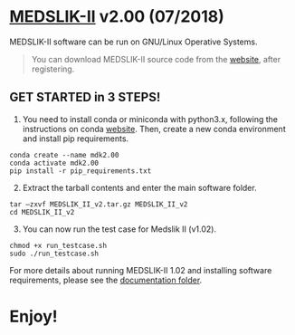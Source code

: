 # [MEDSLIK-II](http://www.medslik-ii.org/index.html) v2.00 (07/2018)

MEDSLIK-II software can be run on GNU/Linux Operative Systems.
> You can download MEDSLIK-II source code from the [website](http://www.medslik-ii.org/users/login.php), after registering.

## GET STARTED in 3 STEPS!
1. You need to install conda or miniconda with python3.x, following the instructions on conda [website](https://docs.conda.io/projects/miniconda/en/latest/). Then, create a new conda environment and install pip requirements.
```
conda create --name mdk2.00
conda activate mdk2.00
pip install -r pip_requirements.txt
```
2. Extract the tarball contents and enter the main software folder.
```
tar –zxvf MEDSLIK_II_v2.tar.gz MEDSLIK_II_v2
cd MEDSLIK_II_v2
```
3. You can now run the test case for Medslik II (v1.02).
```
chmod +x run_testcase.sh
sudo ./run_testcase.sh
```

For more details about running MEDSLIK-II 1.02 and installing software requirements, please see the [documentation folder](https://github.com/Igoratake/Medslik-II/tree/medslik_II_2_00/doc/).

# Enjoy!
